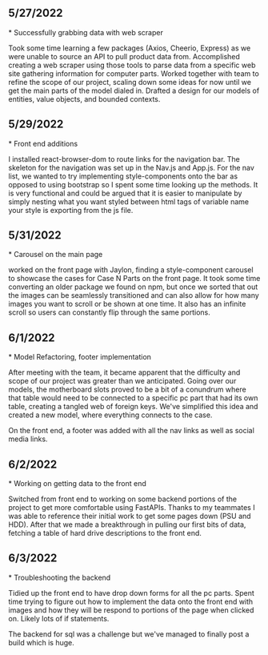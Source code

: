 ## 5/27/2022

\* Successfully grabbing data with web scraper

Took some time learning a few packages (Axios, Cheerio, Express) as we were unable to source an API to pull product data from. Accomplished creating a web scraper using those tools to parse data from a specific web site gathering information for computer parts. Worked together with team to refine the scope of our project, scaling down some ideas for now until we get the main parts of the model dialed in. Drafted a design for our models of entities, value objects, and bounded contexts.

## 5/29/2022

\* Front end additions

I installed react-browser-dom to route links for the navigation bar. The skeleton for the navigation was set up in the Nav.js and App.js. For the nav list, we wanted to try implementing style-components onto the bar as opposed to using bootstrap so I spent some time looking up the methods. It is very functional and could be argued that it is easier to manipulate by simply nesting what you want styled between html tags of variable name your style is exporting from the js file.

## 5/31/2022

\* Carousel on the main page

worked on the front page with Jaylon, finding a style-component carousel to showcase the cases for Case N Parts on the front page. It took some time converting an older package we found on npm, but once we sorted that out the images can be seamlessly transitioned and can also allow for how many images you want to scroll or be shown at one time. It also has an infinite scroll so users can constantly flip through the same portions.

## 6/1/2022

\* Model Refactoring, footer implementation

After meeting with the team, it became apparent that the difficulty and scope of our project was greater than we anticipated. Going over our models, the motherboard slots proved to be a bit of a conundrum where that table would need to be connected to a specific pc part that had its own table, creating a tangled web of foreign keys. We've simplified this idea and created a new model, where everything connects to the case.

On the front end, a footer was added with all the nav links as well as social media links.

## 6/2/2022

\* Working on getting data to the front end

Switched from front end to working on some backend portions of the project to get more comfortable using FastAPIs. Thanks to my teammates I was able to reference their initial work to get some pages down (PSU and HDD). After that we made a breakthrough in pulling our first bits of data, fetching a table of hard drive descriptions to the front end.

## 6/3/2022

\* Troubleshooting the backend

Tidied up the front end to have drop down forms for all the pc parts. Spent time trying to figure out how to implement the data onto the front end with images and how they will be respond to portions of the page when clicked on. Likely lots of if statements.

The backend for sql was a challenge but we've managed to finally post a build which is huge.
